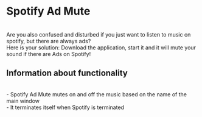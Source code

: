<h1>Spotify Ad Mute</h1>
<br>
Are you also confused and disturbed if you just want to listen to music on spotify, but there are always ads?
<br>
Here is your solution: Download the application, start it and it will mute your sound if there are Ads on Spotify!
<br>
<h2>Information about functionality</h2>
<br>
- Spotify Ad Mute mutes on and off the music based on the name of the main window
<br>
- It terminates itself when Spotify is terminated
